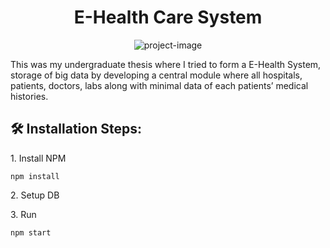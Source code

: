 <h1 align="center" id="title">E-Health Care System</h1>

<p align="center"><img src="https://socialify.git.ci/Rafi776/E-Health-Care-System/image?language=1&amp;owner=1&amp;name=1&amp;stargazers=1&amp;theme=Light" alt="project-image"></p>

<p id="description">This was my undergraduate thesis where I tried to form a E-Health System, storage of big data by developing a central module where all hospitals, patients, doctors,
labs along with minimal data of each patients’ medical histories.</p>

<h2>🛠️ Installation Steps:</h2>

<p>1. Install NPM</p>

```
npm install
```

<p>2. Setup DB</p>

<p>3. Run</p>

```
npm start
```
